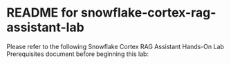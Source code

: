 # README for snowflake-cortex-rag-assistant-lab

Please refer to the following Snowflake Cortex RAG Assistant Hands-On Lab Prerequisites document before beginning this lab:

